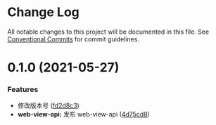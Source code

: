 # Change Log

All notable changes to this project will be documented in this file.
See [Conventional Commits](https://conventionalcommits.org) for commit guidelines.

# 0.1.0 (2021-05-27)

### Features

- 修改版本号 ([fd2d8c3](https://github.com/noshower/tb-app/commit/fd2d8c36b70be1a273ff482c93a53c04ef8a63d6))
- **web-view-api:** 发布 web-view-api ([4d75cd8](https://github.com/noshower/tb-app/commit/4d75cd88e9cc44b6fe0f594a2cf1c2ea8293224d))
